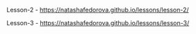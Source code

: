 Lesson-2 - https://natashafedorova.github.io/lessons/lesson-2/

Lesson-3 - https://natashafedorova.github.io/lessons/lesson-3/
